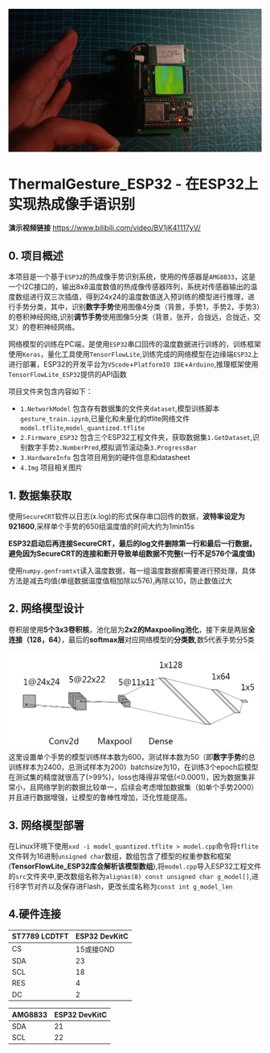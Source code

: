 ![_](/4.Img/preface.jpg)

# ThermalGesture_ESP32 - 在ESP32上实现热成像手语识别  
**演示视频链接** https://www.bilibili.com/video/BV1jK41117yV/

## 0. 项目概述 
本项目是一个基于`ESP32`的热成像手势识别系统，使用的传感器是`AMG8833`，这是一个I2C接口的，输出8x8温度数值的热成像传感器阵列，系统对传感器输出的温度数组进行双三次插值，得到24x24的温度数值送入预训练的模型进行推理，进行手势分类，其中，识别**数字手势**使用图像4分类（背景，手势1，手势2，手势3）的卷积神经网络,识别**调节手势**使用图像5分类（背景，张开，合拢远，合拢近，交叉）的卷积神经网络。   

网络模型的训练在PC端，是使用`ESP32`串口回传的温度数据进行训练的，训练框架使用`Keras`，量化工具使用`TensorFlowLite`,训练完成的网络模型在边缘端`ESP32`上进行部署，ESP32的开发平台为`VScode`+`PlatformIO IDE`+`Arduino`,推理框架使用`TensorFlowLite_ESP32`提供的API函数 

项目文件夹包含内容如下：  

* `1.NetworkModel` 包含存有数据集的文件夹`dataset`,模型训练脚本`gesture_train.ipynb`,已量化和未量化的tflite网络文件`model.tflite`,`model_quantized.tflite`
* `2.Firmware_ESP32` 包含三个ESP32工程文件夹，获取数据集`1.GetDataset`,识别数字手势`2.NumberPred`,模拟调节滚动条`3.ProgressBar`
* `3.HardwareInfo` 包含项目用到的硬件信息和datasheet
* `4.Img` 项目相关图片



## 1. 数据集获取
使用`SecureCRT`软件以日志(x.log)的形式保存串口回传的数据，**波特率设定为921600**,采样单个手势的650组温度值的时间大约为1min15s  

**ESP32启动后再连接SecureCRT，最后的log文件删除第一行和最后一行数据，避免因为SecureCRT的连接和断开导致单组数据不完整(一行不足576个温度值)**  

使用`numpy.genfromtxt`读入温度数据，每一组温度数据都需要进行预处理，具体方法是减去均值(单组数据温度值相加除以576),再除以10，防止数值过大

## 2. 网络模型设计
卷积层使用**5个3x3卷积核**，池化层为**2x2的Maxpooling池化**，接下来是两层**全连接（128，64）**，最后的**softmax层**对应网络模型的**分类数**,数5代表手势分5类


![_](/4.Img/network.png)
这里设置单个手势的模型训练样本数为600，测试样本数为50（即**数字手势**的总训练样本为2400，总测试样本为200）batchsize为10，在训练3个epoch后模型在测试集的精度就很高了(>99%)，loss也降得非常低(<0.0001)，因为数据集非常小，且网络学到的数据比较单一，后续会考虑增加数据集（如单个手势2000）并且进行数据增强，让模型的鲁棒性增加，泛化性能提高。

## 3. 网络模型部署
在Linux环境下使用`xxd -i model_quantized.tflite > model.cpp`命令将`tflite`文件转为16进制`unsigned char`数组，数组包含了模型的权重参数和框架(**TensorFlowLite_ESP32库会解析该模型数组**),将`model.cpp`导入ESP32工程文件的`src`文件夹中,更改数组名称为`alignas(8) const unsigned char g_model[]`,进行8字节对齐以及保存进Flash，更改长度名称为`const int g_model_len`


## 4.硬件连接
| ST7789 LCDTFT | ESP32 DevKitC |
|-------|--------|
| CS  | 15或接GND |
| SDA |  23 |
| SCL |  18 |
| RES |  4  |
| DC  |  2  | 

| AMG8833 | ESP32 DevKitC |
|------------| -------------|
| SDA |  21 |
| SCL |  22 |

